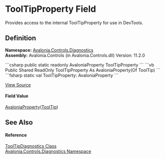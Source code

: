 # ToolTipProperty Field


Provides access to the internal ToolTipProperty for use in DevTools.



## Definition
**Namespace:** <a href="N_Avalonia_Controls_Diagnostics">Avalonia.Controls.Diagnostics</a>  
**Assembly:** Avalonia.Controls (in Avalonia.Controls.dll) Version: 11.2.0

<Tabs groupId="api-code-preview">
<TabItem value="csharp" label="C#">
```csharp
public static readonly AvaloniaProperty<ToolTip?> ToolTipProperty
```
</TabItem>
<TabItem value="vb" label="VB">
```vb
Public Shared ReadOnly ToolTipProperty As AvaloniaProperty(Of ToolTip)
```
</TabItem>
<TabItem value="fsharp" label="F#">
```fsharp
static val ToolTipProperty: AvaloniaProperty<ToolTip>
```
</TabItem>
</Tabs>



<a href="https://github.com/AvaloniaUI/Avalonia/tree/master/src/Avalonia.Controls/Diagnostics/ToolTipDiagnostics.cs" title="View the source code">View Source</a>



#### Field Value
<a href="T_Avalonia_AvaloniaProperty_1">AvaloniaProperty</a>(<a href="T_Avalonia_Controls_ToolTip">ToolTip</a>)

## See Also


#### Reference
<a href="T_Avalonia_Controls_Diagnostics_ToolTipDiagnostics">ToolTipDiagnostics Class</a>  
<a href="N_Avalonia_Controls_Diagnostics">Avalonia.Controls.Diagnostics Namespace</a>  
